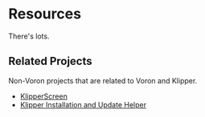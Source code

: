 # Resources

There's lots.


## Related Projects

Non-Voron projects that are related to Voron and Klipper.

* [KlipperScreen](https://github.com/jordanruthe/KlipperScreen)
* [Klipper Installation and Update Helper](https://github.com/th33xitus/kiauh)